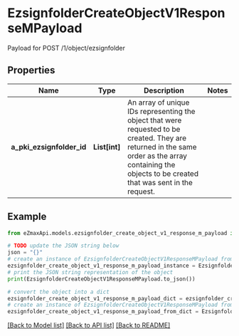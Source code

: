 # EzsignfolderCreateObjectV1ResponseMPayload

Payload for POST /1/object/ezsignfolder

## Properties

Name | Type | Description | Notes
------------ | ------------- | ------------- | -------------
**a_pki_ezsignfolder_id** | **List[int]** | An array of unique IDs representing the object that were requested to be created.  They are returned in the same order as the array containing the objects to be created that was sent in the request. | 

## Example

```python
from eZmaxApi.models.ezsignfolder_create_object_v1_response_m_payload import EzsignfolderCreateObjectV1ResponseMPayload

# TODO update the JSON string below
json = "{}"
# create an instance of EzsignfolderCreateObjectV1ResponseMPayload from a JSON string
ezsignfolder_create_object_v1_response_m_payload_instance = EzsignfolderCreateObjectV1ResponseMPayload.from_json(json)
# print the JSON string representation of the object
print(EzsignfolderCreateObjectV1ResponseMPayload.to_json())

# convert the object into a dict
ezsignfolder_create_object_v1_response_m_payload_dict = ezsignfolder_create_object_v1_response_m_payload_instance.to_dict()
# create an instance of EzsignfolderCreateObjectV1ResponseMPayload from a dict
ezsignfolder_create_object_v1_response_m_payload_from_dict = EzsignfolderCreateObjectV1ResponseMPayload.from_dict(ezsignfolder_create_object_v1_response_m_payload_dict)
```
[[Back to Model list]](../README.md#documentation-for-models) [[Back to API list]](../README.md#documentation-for-api-endpoints) [[Back to README]](../README.md)


